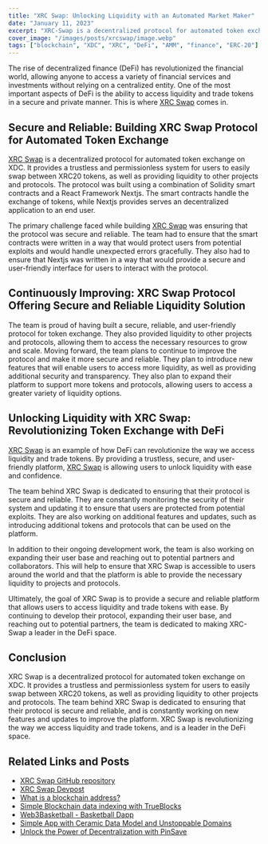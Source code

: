 ```yaml
---
title: "XRC Swap: Unlocking Liquidity with an Automated Market Maker"
date: "January 11, 2023"
excerpt: "XRC-Swap is a decentralized protocol for automated token exchange on XDC, providing trustless, permissionless access to liquidity."
cover_image: "/images/posts/xrcswap/image.webp"
tags: ["blockchain", "XDC", "XRC", "DeFi", "AMM", "finance", "ERC-20"]
---
```


The rise of decentralized finance (DeFi) has revolutionized the financial world, allowing anyone to access a variety of financial services and investments without relying on a centralized entity. One of the most important aspects of DeFi is the ability to access liquidity and trade tokens in a secure and private manner. This is where [XRC Swap](https://xrcswap.com/) comes in.

## Secure and Reliable: Building XRC Swap Protocol for Automated Token Exchange

[XRC Swap](https://xrcswap.com/) is a decentralized protocol for automated token exchange on XDC. It provides a trustless and permissionless system for users to easily swap between XRC20 tokens, as well as providing liquidity to other projects and protocols. The protocol was built using a combination of Solidity smart contracts and a React Framework Nextjs. The smart contracts handle the exchange of tokens, while Nextjs provides serves an decentralized application to an end user.

The primary challenge faced while building [XRC Swap](https://xrcswap.com/) was ensuring that the protocol was secure and reliable. The team had to ensure that the smart contracts were written in a way that would protect users from potential exploits and would handle unexpected errors gracefully. They also had to ensure that Nextjs was written in a way that would provide a secure and user-friendly interface for users to interact with the protocol.

## Continuously Improving: XRC Swap Protocol Offering Secure and Reliable Liquidity Solution

The team is proud of having built a secure, reliable, and user-friendly protocol for token exchange. They also provided liquidity to other projects and protocols, allowing them to access the necessary resources to grow and scale. Moving forward, the team plans to continue to improve the protocol and make it more secure and reliable. They plan to introduce new features that will enable users to access more liquidity, as well as providing additional security and transparency. They also plan to expand their platform to support more tokens and protocols, allowing users to access a greater variety of liquidity options.

## Unlocking Liquidity with XRC Swap: Revolutionizing Token Exchange with DeFi

[XRC Swap](https://xrcswap.com/) is an example of how DeFi can revolutionize the way we access liquidity and trade tokens. By providing a trustless, secure, and user-friendly platform, [XRC Swap](https://xrcswap.com/) is allowing users to unlock liquidity with ease and confidence.

The team behind XRC Swap is dedicated to ensuring that their protocol is secure and reliable. They are constantly monitoring the security of their system and updating it to ensure that users are protected from potential exploits. They are also working on additional features and updates, such as introducing additional tokens and protocols that can be used on the platform.

In addition to their ongoing development work, the team is also working on expanding their user base and reaching out to potential partners and collaborators. This will help to ensure that XRC Swap is accessible to users around the world and that the platform is able to provide the necessary liquidity to projects and protocols.

Ultimately, the goal of XRC Swap is to provide a secure and reliable platform that allows users to access liquidity and trade tokens with ease. By continuing to develop their protocol, expanding their user base, and reaching out to potential partners, the team is dedicated to making XRC-Swap a leader in the DeFi space.

## Conclusion

XRC Swap is a decentralized protocol for automated token exchange on XDC. It provides a trustless and permissionless system for users to easily swap between XRC20 tokens, as well as providing liquidity to other projects and protocols. The team behind XRC Swap is dedicated to ensuring that their protocol is secure and reliable, and is constantly working on new features and updates to improve the platform. XRC Swap is revolutionizing the way we access liquidity and trade tokens, and is a leader in the DeFi space.

## Related Links and Posts

- [XRC Swap GitHub repository](https://github.com/Pfed-prog/XRC-Swap)
- [XRC Swap Devpost](https://devpost.com/software/xrc-swap)
- [What is a blockchain address?](https://dspyt.com/what-is-blockchain-address)
- [Simple Blockchain data indexing with TrueBlocks](https://dspyt.com/blockchain-data-indexer-with-trueblocks)
- [Web3Basketball - Basketball Dapp](https://dspyt.com/Web3Basketball)
- [Simple App with Ceramic Data Model and Unstoppable Domains](https://dspyt.com/simple-app-with-ceramic-data-model-and-unstoppable-domains)
- [Unlock the Power of Decentralization with PinSave](https://dspyt.com/PinSave)
